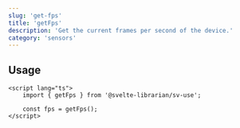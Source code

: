```yaml
---
slug: 'get-fps'
title: 'getFps'
description: 'Get the current frames per second of the device.'
category: 'sensors'
---
```


## Usage

```svelte
<script lang="ts">
	import { getFps } from '@svelte-librarian/sv-use';

	const fps = getFps();
</script>
```
